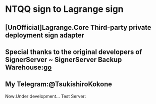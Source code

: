 # NTQQ sign to Lagrange sign
[UnOfficial]Lagrange.Core Third-party private deployment sign adapter
---
Special thanks to the original developers of SignerServer ~
SignerServer Backup Warehouse:[go](https://github.com/TsukishiroStudio/SignerServer)
---
My Telegram:@TsukishiroKokone
---
Now:Under development...
Test Server:
